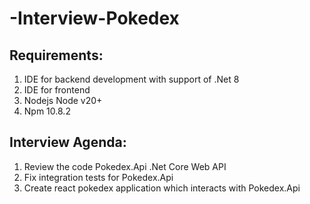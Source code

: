 ﻿# -Interview-Pokedex
 
## Requirements:
 
1. IDE for backend development with support of .Net 8
2. IDE for frontend
3. Nodejs Node v20+
4. Npm 10.8.2
 
## Interview Agenda:
 
1. Review the code Pokedex.Api .Net Core Web API
2. Fix integration tests for Pokedex.Api
3. Create react pokedex application which interacts with Pokedex.Api
